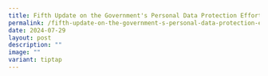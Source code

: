 ```yaml
---
title: Fifth Update on the Government's Personal Data Protection Efforts
permalink: /fifth-update-on-the-government-s-personal-data-protection-efforts/
date: 2024-07-29
layout: post
description: ""
image: ""
variant: tiptap
---
```

